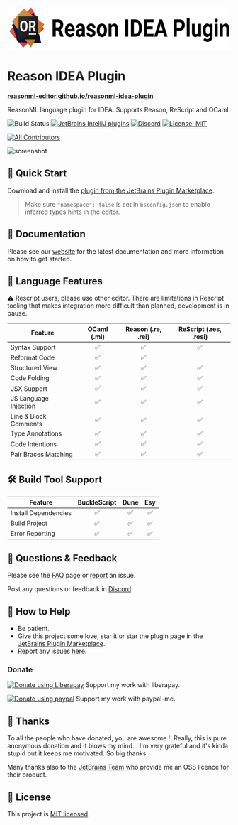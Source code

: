 <img height="96" src="website/static/img/reason-idea-plugin.svg"/> 

# Reason IDEA Plugin

[**reasonml-editor.github.io/reasonml-idea-plugin**](https://reasonml-editor.github.io/reasonml-idea-plugin/)

ReasonML language plugin for IDEA. Supports Reason, ReScript and OCaml.

![Build Status](https://github.com/reasonml-editor/reasonml-idea-plugin/workflows/Build%20Status/badge.svg)
[![JetBrains IntelliJ plugins](https://img.shields.io/jetbrains/plugin/d/9440-reasonml.svg)](https://plugins.jetbrains.com/plugin/9440-reasonml)
[![Discord](https://img.shields.io/discord/713777184996589580)](https://discord.gg/65fz5jb)
[![License: MIT](https://img.shields.io/badge/License-MIT-yellow.svg)](https://opensource.org/licenses/MIT)
<!-- ALL-CONTRIBUTORS-BADGE:START - Do not remove or modify this section -->
[![All Contributors](https://img.shields.io/badge/all_contributors-13-orange.svg?style=flat-square)](#contributors)
<!-- ALL-CONTRIBUTORS-BADGE:END --> 

![screenshot](screenshot.png)

## 🏁 Quick Start 

Download and install the [plugin from the JetBrains Plugin Marketplace](https://plugins.jetbrains.com/plugin/9440-reasonml).

> Make sure `"namespace": false` is set in `bsconfig.json` to enable inferred types hints in the editor.

## 📔 Documentation 

Please see our [website](https://reasonml-editor.github.io/reasonml-idea-plugin/docs)
for the latest documentation and more information on how to get started.

## 💬 Language Features 

:warning: Rescript users, please use other editor.
There are limitations in Rescript tooling that makes integration more difficult than planned, 
development is in pause.
 
| **Feature**           | **OCaml (.ml)** | **Reason (.re, .rei)** | **ReScript (.res, .resi)** |
|-----------------------|:---------:|:----------:|:------------:|
| Syntax Support        |     ✅     |     ✅     |      ✅       |
| Reformat Code         |     ✅     |     ✅     |              |
| Structured View       |     ✅     |     ✅     |      ✅       |
| Code Folding          |     ✅     |     ✅     |      ✅       |
| JSX Support           |     ✅     |     ✅     |      ✅       |
| JS Language Injection |     ✅     |     ✅     |      ✅       |
| Line & Block Comments |     ✅     |     ✅     |      ✅       |
| Type Annotations      |     ✅     |     ✅     |      ✅       |
| Code Intentions       |     ✅     |     ✅     |      ✅       |
| Pair Braces Matching  |     ✅     |     ✅     |      ✅       |

## 🛠 Build Tool Support 

| **Feature**          | **BuckleScript** | **Dune** | **Esy** |
|----------------------|:----------------:|:--------:|:-------:|
| Install Dependencies |         ✅        |    ✅    |    ✅    |
| Build Project        |         ✅        |    ✅    |    ✅    |
| Error Reporting      |         ✅        |    ✅    |    ✅    |

## 📝 Questions & Feedback  

Please see the [FAQ](https://reasonml-editor.github.io/reasonml-idea-plugin/docs/get-started/faq)
page or [report](https://github.com/reasonml-editor/reasonml-idea-plugin/issues/new)
an issue.

Post any questions or feedback in [Discord](https://discord.gg/65fz5jb).

## 💁 How to Help 

- Be patient.
- Give this project some love, star it or star the plugin page in the [JetBrains Plugin Marketplace](https://plugins.jetbrains.com/plugin/9440-reasonml-language-plugin).
- Report any issues [here](https://github.com/reasonml-editor/reasonml-idea-plugin/issues/new).

### Donate
<a href="https://liberapay.com/hgiraud/donate"><img alt="Donate using Liberapay" src="https://liberapay.com/assets/widgets/donate.svg"></a>
Support my work with liberapay.

<a href="https://www.paypal.me/rvgiraud"><img alt="Donate using paypal" src="https://img.shields.io/badge/paypal-me-blue.svg"></a>
Support my work with paypal-me.

## 🍻 Thanks 

To all the people who have donated, you are awesome !! Really, this is pure anonymous donation and it blows my mind... I'm very grateful and it's kinda stupid but it keeps me motivated. So big thanks.

Many thanks also to the [JetBrains Team](https://www.jetbrains.com/?from=reasonml-idea-plugin) who provide me an OSS licence for their product.

## 📄 License 

This project is [MIT licensed](https://github.com/reasonml-editor/reasonml-idea-plugin/blob/pooch/documentation/LICENSE).
